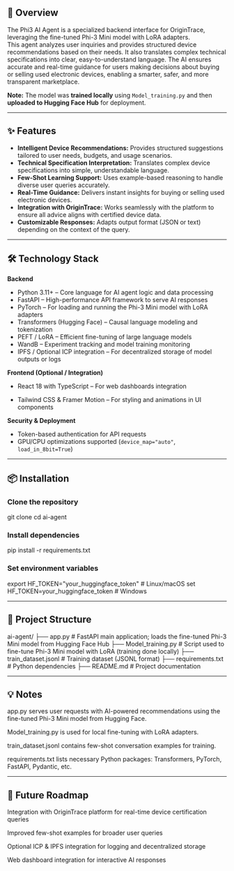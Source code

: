 

## 🚀 Overview
The Phi3 AI Agent is a specialized backend interface for OriginTrace, leveraging the fine-tuned Phi-3 Mini model with LoRA adapters.  
This agent analyzes user inquiries and provides structured device recommendations based on their needs. It also translates complex technical specifications into clear, easy-to-understand language. The AI ensures accurate and real-time guidance for users making decisions about buying or selling used electronic devices, enabling a smarter, safer, and more transparent marketplace.

**Note:** The model was **trained locally** using `Model_training.py` and then **uploaded to Hugging Face Hub** for deployment.

---

## ✨ Features
- **Intelligent Device Recommendations:** Provides structured suggestions tailored to user needs, budgets, and usage scenarios.  
- **Technical Specification Interpretation:** Translates complex device specifications into simple, understandable language.  
- **Few-Shot Learning Support:** Uses example-based reasoning to handle diverse user queries accurately.  
- **Real-Time Guidance:** Delivers instant insights for buying or selling used electronic devices.  
- **Integration with OriginTrace:** Works seamlessly with the platform to ensure all advice aligns with certified device data.  
- **Customizable Responses:** Adapts output format (JSON or text) depending on the context of the query.  

---

## 🛠️ Technology Stack

**Backend**
- Python 3.11+ – Core language for AI agent logic and data processing  
- FastAPI – High-performance API framework to serve AI responses  
- PyTorch – For loading and running the Phi-3 Mini model with LoRA adapters  
- Transformers (Hugging Face) – Causal language modeling and tokenization  
- PEFT / LoRA – Efficient fine-tuning of large language models  
- WandB – Experiment tracking and model training monitoring  
- IPFS / Optional ICP integration – For decentralized storage of model outputs or logs  

**Frontend (Optional / Integration)**
- React 18 with TypeScript – For web dashboards integration  

- Tailwind CSS & Framer Motion – For styling and animations in UI components  

**Security & Deployment**
- Token-based authentication for API requests  
- GPU/CPU optimizations supported (`device_map="auto"`, `load_in_8bit=True`)  

---

## 📦 Installation


### Clone the repository

git clone <repository-url>
cd ai-agent

### Install dependencies
pip install -r requirements.txt

### Set environment variables
export HF_TOKEN="your_huggingface_token"   # Linux/macOS
set HF_TOKEN=your_huggingface_token        # Windows

---

## 📁 Project Structure
ai-agent/
├── app.py                  # FastAPI main application; loads the fine-tuned Phi-3 Mini model from Hugging Face Hub
├── Model_training.py       # Script used to fine-tune Phi-3 Mini model with LoRA (training done locally)
├── train_dataset.jsonl     # Training dataset (JSONL format)
├── requirements.txt        # Python dependencies
├── README.md               # Project documentation

---

## 💡 Notes

app.py serves user requests with AI-powered recommendations using the fine-tuned Phi-3 Mini model from Hugging Face.

Model_training.py is used for local fine-tuning with LoRA adapters.

train_dataset.jsonl contains few-shot conversation examples for training.

requirements.txt lists necessary Python packages: Transformers, PyTorch, FastAPI, Pydantic, etc.

---

## 🔮 Future Roadmap

Integration with OriginTrace platform for real-time device certification queries

Improved few-shot examples for broader user queries

Optional ICP & IPFS integration for logging and decentralized storage

Web dashboard integration for interactive AI responses

